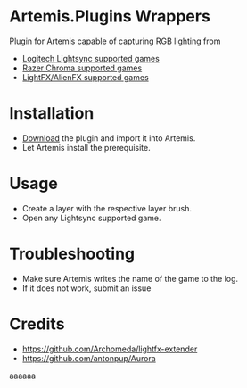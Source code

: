 # Artemis.Plugins Wrappers

Plugin for Artemis capable of capturing RGB lighting from 
* [Logitech Lightsync supported games](https://www.pcgamingwiki.com/wiki/RGB_lighting_middleware#Logitech_G_Lightsync)
* [Razer Chroma supported games](https://www.pcgamingwiki.com/wiki/RGB_lighting_middleware#Razer_Chroma_RGB)
* [LightFX/AlienFX supported games](https://www.pcgamingwiki.com/wiki/RGB_lighting_middleware#Alienware_AlienFX)

# Installation
* [Download](https://nightly.link/Artemis-RGB/Artemis.Plugins.Wrappers/workflows/build/master) the plugin and import it into Artemis. 
* Let Artemis install the prerequisite.

# Usage
* Create a layer with the respective layer brush.
* Open any Lightsync supported game.

# Troubleshooting
* Make sure Artemis writes the name of the game to the log.
* If it does not work, submit an issue

# Credits
* https://github.com/Archomeda/lightfx-extender
* https://github.com/antonpup/Aurora

aaaaaa

